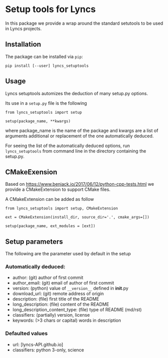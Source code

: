 # Setup tools for Lyncs

In this package we provide a wrap around the standard setutools to be used in Lyncs projects.

## Installation

The package can be installed via `pip`:

```
pip install [--user] lyncs_setuptools
```

## Usage

Lyncs setuptools automizes the deduction of many setup.py options.

Its use in a `setup.py` file is the following

```
from lyncs_setuptools import setup

setup(package_name, **kwargs)
```

where package_name is the name of the package and kwargs are a list of arguments additional or replacement of the one automatically deduced.

For seeing the list of the automatically deduced options, run `lyncs_setuptools` from command line in the directory containing the setup.py.

## CMakeExension

Based on https://www.benjack.io/2017/06/12/python-cpp-tests.html we provide a CMakeExtension to support CMake files.

A CMakeExtension can be added as follow

```
from lyncs_setuptools import setup, CMakeExtension

ext = CMakeExtension(install_dir, source_dir='.', cmake_args=[])

setup(package_name, ext_modules = [ext])
```

## Setup parameters

The following are the parameter used by default in the setup

### Automatically deduced:

- author: (git) author of first commit
- author_email: (git) email of author of first commit
- version: (python) value of `__version__` defined in __init__.py 
- download_url: (git) remote address of origin
- description: (file) first title of the README
- long_description: (file) content of the README
- long_description_content_type: (file) type of README (md/rst)
- classifiers: (partially) version, license
- keywords: (>3 chars or capital) words in description

### Defaulted values

- url: [lyncs-API.github.io]
- classifiers: python 3-only, science